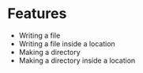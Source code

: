 # Features

- Writing a file 
- Writing a file inside a location
- Making a directory
- Making a directory inside a location